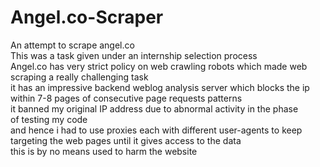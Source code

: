 # Angel.co-Scraper
An attempt to scrape angel.co<br>
This was a task given under an internship selection process<br>
Angel.co has very strict policy on web crawling robots which made web<br>
scraping a really challenging task<br>
it has an impressive backend weblog analysis server which blocks the ip within 7-8 pages of consecutive page requests patterns<br>
it banned my original IP address due to abnormal activity in the phase<br>
of testing my code<br>
and hence i had to use proxies each with different user-agents to keep<br>
targeting the web pages until it gives access to the data<br>
this is by no means used to harm the website<br>
